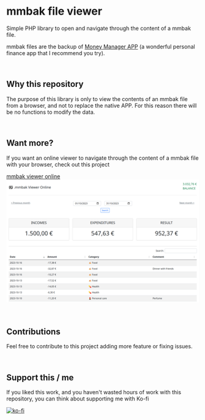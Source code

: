 # mmbak file viewer
Simple PHP library to open and navigate through the content of a mmbak file.

mmbak files are the backup of [Money Manager APP](https://realbyteapps.com/) (a wonderful personal finance app that I recommend you try).

&nbsp;
&nbsp;
## Why this repository
The purpose of this library is only to view the contents of an mmbak file from a browser, and not to replace the native APP. For this reason there will be no functions to modify the data.

&nbsp;
&nbsp;
## Want more?
If you want an online viewer to navigate through the content of a mmbak file with your browser, check out this project

[mmbak viewer online](https://github.com/ricci69/mmbak-viewer-online/)
![Screenshot](https://github.com/ricci69/mmbak-viewer-online/blob/main/assets/img/screenshot.png)

&nbsp;
&nbsp;
## Contributions
Feel free to contribute to this project adding more feature or fixing issues.

&nbsp;
&nbsp;
## Support this / me
If you liked this work, and you haven't wasted hours of work with this repository, you can think about supporting me with Ko-fi

[![ko-fi](https://ko-fi.com/img/githubbutton_sm.svg)](https://ko-fi.com/P5P5FY846)